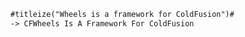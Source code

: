 ```coldfusion
#titleize("Wheels is a framework for ColdFusion")#
-> CFWheels Is A Framework For ColdFusion
```
